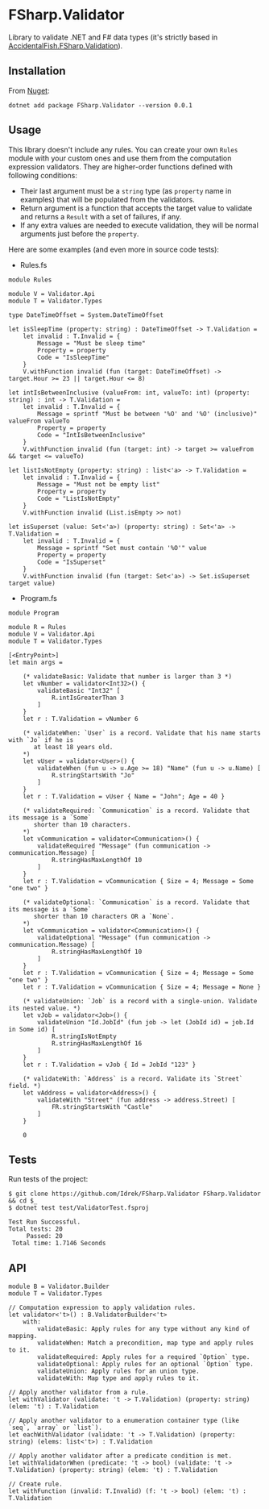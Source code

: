 # FSharp.Validator

Library to validate .NET and F# data types (it's strictly based in [AccidentalFish.FSharp.Validation](https://github.com/JamesRandall/AccidentalFish.FSharp.Validation)).

## Installation

From [Nuget](https://www.nuget.org/packages/FSharp.Validator/):

```
dotnet add package FSharp.Validator --version 0.0.1
```

## Usage

This library doesn't include any rules. You can create your own `Rules` module with your custom ones and use them from the computation expression validators. They are higher-order functions defined with following conditions:

- Their last argument must be a `string` type (as `property` name in examples) that will be populated from the validators.
- Return argument is a function that accepts the target value to validate and returns 
    a `Result` with a set of failures, if any.
- If any extra values are needed to execute validation, they will be normal arguments just before the `property`.

Here are some examples (and even more in source code tests):

- Rules.fs

```
module Rules

module V = Validator.Api
module T = Validator.Types

type DateTimeOffset = System.DateTimeOffset

let isSleepTime (property: string) : DateTimeOffset -> T.Validation =
    let invalid : T.Invalid = {
        Message = "Must be sleep time"
        Property = property
        Code = "IsSleepTime" 
    }
    V.withFunction invalid (fun (target: DateTimeOffset) -> target.Hour >= 23 || target.Hour <= 8)

let intIsBetweenInclusive (valueFrom: int, valueTo: int) (property: string) : int -> T.Validation =
    let invalid : T.Invalid = {
        Message = sprintf "Must be between '%O' and '%O' (inclusive)" valueFrom valueTo
        Property = property
        Code = "IntIsBetweenInclusive" 
    }
    V.withFunction invalid (fun (target: int) -> target >= valueFrom && target <= valueTo)

let listIsNotEmpty (property: string) : list<'a> -> T.Validation =
    let invalid : T.Invalid = {
        Message = "Must not be empty list"
        Property = property
        Code = "ListIsNotEmpty"
    }
    V.withFunction invalid (List.isEmpty >> not)

let isSuperset (value: Set<'a>) (property: string) : Set<'a> -> T.Validation =
    let invalid : T.Invalid = {
        Message = sprintf "Set must contain '%O'" value
        Property = property
        Code = "IsSuperset"
    }
    V.withFunction invalid (fun (target: Set<'a>) -> Set.isSuperset target value)
```
- Program.fs

```
module Program

module R = Rules
module V = Validator.Api
module T = Validator.Types

[<EntryPoint>]
let main args = 

    (* validateBasic: Validate that number is larger than 3 *)
    let vNumber = validator<Int32>() {
        validateBasic "Int32" [
            R.intIsGreaterThan 3
        ]
    }
    let r : T.Validation = vNumber 6

    (* validateWhen: `User` is a record. Validate that his name starts with `Jo` if he is 
       at least 18 years old.
    *)
    let vUser = validator<User>() {
        validateWhen (fun u -> u.Age >= 18) "Name" (fun u -> u.Name) [
            R.stringStartsWith "Jo"
        ]
    }
    let r : T.Validation = vUser { Name = "John"; Age = 40 }

    (* validateRequired: `Communication` is a record. Validate that its message is a `Some`
       shorter than 10 characters.
    *)
    let vCommunication = validator<Communication>() {
        validateRequired "Message" (fun communication -> communication.Message) [
            R.stringHasMaxLengthOf 10
        ]
    }
    let r : T.Validation = vCommunication { Size = 4; Message = Some "one two" }

    (* validateOptional: `Communication` is a record. Validate that its message is a `Some`
       shorter than 10 characters OR a `None`.
    *)
    let vCommunication = validator<Communication>() {
        validateOptional "Message" (fun communication -> communication.Message) [
            R.stringHasMaxLengthOf 10
        ]
    }
    let r : T.Validation = vCommunication { Size = 4; Message = Some "one two" }
    let r : T.Validation = vCommunication { Size = 4; Message = None }

    (* validateUnion: `Job` is a record with a single-union. Validate its nested value. *)
    let vJob = validator<Job>() {
        validateUnion "Id.JobId" (fun job -> let (JobId id) = job.Id in Some id) [
            R.stringIsNotEmpty
            R.stringHasMaxLengthOf 16
        ]
    }
    let r : T.Validation = vJob { Id = JobId "123" }

    (* validateWith: `Address` is a record. Validate its `Street` field. *)
    let vAddress = validator<Address>() {
        validateWith "Street" (fun address -> address.Street) [
            FR.stringStartsWith "Castle"
        ]
    }

    0
```

## Tests

Run tests of the project:

```
$ git clone https://github.com/Idrek/FSharp.Validator FSharp.Validator && cd $_
$ dotnet test test/ValidatorTest.fsproj

Test Run Successful.
Total tests: 20
     Passed: 20
 Total time: 1.7146 Seconds
```

## API

```
module B = Validator.Builder
module T = Validator.Types

// Computation expression to apply validation rules.
let validator<'t>() : B.ValidatorBuilder<'t>
    with:
        validateBasic: Apply rules for any type without any kind of mapping.
        validateWhen: Match a precondition, map type and apply rules to it.
        validateRequired: Apply rules for a required `Option` type.
        validateOptional: Apply rules for an optional `Option` type.
        validateUnion: Apply rules for an union type.
        validateWith: Map type and apply rules to it. 

// Apply another validator from a rule.
let withValidator (validate: 't -> T.Validation) (property: string) (elem: 't) : T.Validation

// Apply another validator to a enumeration container type (like `seq`, `array` or `list`).
let eachWithValidator (validate: 't -> T.Validation) (property: string) (elems: list<'t>) : T.Validation

// Apply another validator after a predicate condition is met.
let withValidatorWhen (predicate: 't -> bool) (validate: 't -> T.Validation) (property: string) (elem: 't) : T.Validation

// Create rule.
let withFunction (invalid: T.Invalid) (f: 't -> bool) (elem: 't) : T.Validation
```